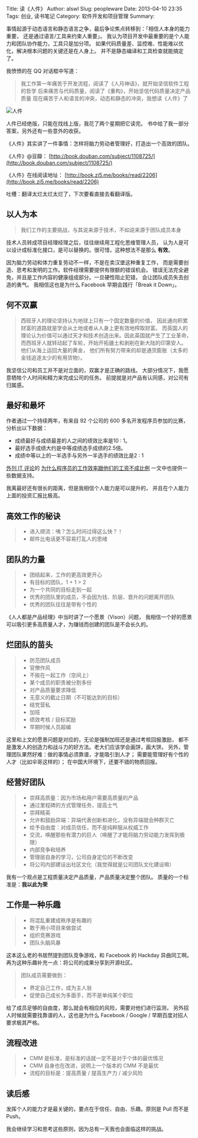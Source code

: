Title: 读《人件》
Author: alswl
Slug: peopleware
Date: 2013-04-10 23:35
Tags: 创业, 读书笔记
Category: 软件开发和项目管理
Summary: 


事情起源于动态语言和静态语言之争，最后争论焦点转移到：「相信人本身的能力重要，
还是通过语言/工具来约束人重要」。
我认为项目开发中最重要的是个人能力和团队协作能力，工具只是加分项。
如果代码质量差、监控难、性能难以优化，解决根本问题的关键还是在人身上。
并不是静态编译和工具检查就能搞定了。

我愤愤的在 QQ 对话框中写道：

> 我工作第一年痛苦于开发流程，阅读了《人月神话》，就开始坚信软件工程的哲学
> 后来痛苦与代码质量，阅读了《重构》，开始坚信代码质量决定产品质量
> 现在痛苦于人和语言的冲突，动态和静态的冲突，我想读《人件》了

![人件](http://img3.douban.com/lpic/s1299961.jpg)

人件已经绝版，只能在找线上版，我花了两个星期把它读完。
书中给了我一部分答案，另外还有一些意外的收获。

<!--more-->

《人件》其实讲了一件事情：怎样将脑力劳动者管理好，打造出一个高效的团队。

《人件》@豆瓣： [http://book.douban.com/subject/1108725/](http://book.douban.com/subject/1108725/)

《人件》在线阅读地址： [http://book.zi5.me/books/read/2206](http://book.zi5.me/books/read/2206)

吐槽：翻译太烂太烂太烂了，下次要看直接去看翻译版。

## 以人为本 ##

> 我们工作的主要挑战，与其说来源于技术，不如说来源于团队成员本身

技术人员转成项目经理经理之后，往往继续用工程化思维管理人员，
认为人是可以设计成标准化接口，是可以替换的。很可惜，这种想法不是那么 **有效**。

因为脑力劳动和体力重复劳动不一样，不是在卖汉堡这种重复工作，
而是需要创造、思考和发明的工作。软件经理需要提供有限额的错误机会。
错误无法完全避免，并且是工作内容的健康组成部分。一旦硬性阻止犯错，
会让团队成员失去创造的勇气。
我相信这也是为什么 Facebook 早期会践行「Break it Down」。

## 何不双赢 ##

> 西班牙人的理论坚持认为地球上只有一个固定数量的价值，
> 因此通向积累财富的道路就是学会从土地或者从人身上更有效地榨取财富。
> 而英国人的理论认为价值可以通过天才和技术创造出来。因此英国就产生了工业革命，
> 而西班牙人就转动起了车轮，开始开拓疆土和剥削在新大陆的印第安人。
> 他们从海上运回大量的黄金，
> 他们所有努力带来的却是通货膨胀（太多的金钱追逐太少的有用货物）。

我坚信公司和员工并不是对立面的，双赢才是正确的路线。
大部分情况下，我愿意牺牲个人时间和精力来完成公司的任务。
前提就是对产品有认同感，对公司有归属感。

## 最好和最坏 ##

作者通过一个持续两年，有来自 92 个公司的 600 多名开发程序员参加的比赛，
分析出以下数据：

* 成绩最好与成绩最差的人之间的绩效比率是10 : 1。
* 最好选手成绩大约是中等成绩选手成绩的2.5倍。
* 成绩中等以上的一半选手与另外一半选手的绩效比是2 : 1

[外刊 IT 评论](http://www.aqee.net/)的
[为什么程序员的工作效率跟他们的工资不成比例][] 一文中也提供一些数据支持。

我离最好还有很长的距离，但是我相信个人能力是可以提升的，
并且在个人能力上面的投资汇报比极高。

## 高效工作的秘诀 ##

> * 进入顺流：咦？怎么时间过得这么快？！
> * 邮件比电话更不容易打乱人的思绪

## 团队的力量 ##

> * 团结起来，工作的更高效更开心
> * 有目标的团队，1 + 1 > 2
> * 为一个共同的目标走到一起
> * 优秀的团队里的成员，不会因为钱、阶层、晋升的问题离开团队
> * 优秀的团队往往是带有个性的

《人人都是产品经理》中当时讲了一个愿景（Vison）问题，
我相信一个好的愿景可以吸引更多高质量人才，为赚钱而创建的团队是不会长久的。

## 烂团队的苗头 ##

> * 防范团队成员
> * 官僚作风
> * 不挨在一起工作（空间上）
> * 某个成员的职责被分割多份
> * 对产品质量要求降低
> * 无意义的截止日期（不可能达到的目标）
> * 结党营私
> * 加班
> * 绩效考核 / 目标奖励 
> * 早期时候人员超编

这里和上文的愿景问题是对应的，无论是强制加班还是通过考核回报激励，
都不是激发人的创造力和战斗力的好方法。老大们应该学会画饼，画大饼。
另外，管理团队果然好难：做的事情必须靠谱，才能吸引到人才；
需要能管理好有个性的人才（比如伞哥这样的）； 在中国大环境下，还要不错的物质回报。

## 经营好团队 ##

> * 崇拜高质量：因为市场和用户需要高质量的产品
> * 通过里程碑的方式管理任务，提高士气
> * 崇拜精英
> * 允许和鼓励异端：异端代表创新和进化，没有异端就会种群灭亡
> * 给予自由度：对成员信任，而不是纯粹服从权威工作
> * 交流，唤醒那些有潜力的巨人（唤醒了才能将脑力劳动能力发挥到极限）
> * 内部竞争和培养
> * 管理层自身的学习，公司自身定位的不断改变
> * 将公司内部建设出社区文化（我觉得就是公司团队文化建设嘛）

我有一个观点是工程质量决定产品质量，产品质量决定整个团队。
质量的一个标准是：**我以此为荣**

## 工作是一种乐趣 ##

> * 将混乱重建成秩序是有趣的
> * 敢于用小项目来做尝试
> * 组织竞赛游戏
> * 团队头脑风暴

这本这么老的书居然提到团队竞争游戏，和 Facebook 的 Hackday 异曲同工啊。
再为这种乐趣补充一点：将公司的成果分享到开源社区。

> 团队成员需要做到：
> 
> * 界定自己工作，成为主人翁
> * 促使自己成长为多面手，而不是单纯某个职位

给了成员足够的自由度，那么就会有相应的风险，需要对他们进行监测，
另外招人时候就需要找靠谱的人，这也是为什么 Facebook / Google / 早期百度对招人要求极其严格。

## 流程改进 ##

> * CMM 是标准，是标准的话就一定不是对于个体的最优情况
> * CMM 自身也在改进，说明上一个版本的 CMM 不是最优
> * 流程的目标是：提高质量 / 提高生产力 / 减少风险

## 读后感 ##

发挥个人的能力才是最关键的，要点在于信任、自由、乐趣。原则是 Pull 而不是 Push。

我会继续学习和思考这些原则，因为总有一天我也会面临这样的挑战。

[为什么程序员的工作效率跟他们的工资不成比例]: http://www.aqee.net/why-programmers-are-not-paid-in-proportion-to-their-productivity/